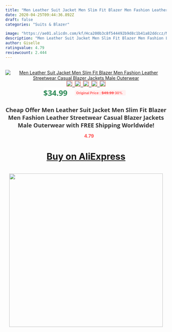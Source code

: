 ```yaml
---
title: "Men Leather Suit Jacket Men Slim Fit Blazer Men Fashion Leather Streetwear Casual Blazer Jackets Male Outerwear"
date: 2020-04-25T09:44:36.892Z
draft: false
categories: "Suits & Blazer"

image: "https://ae01.alicdn.com/kf/Hca200b3c8f544492b9d8c1b41a82ddccz/Men-Leather-Suit-Jacket-Men-Slim-Fit-Blazer-Men-Fashion-Leather-Streetwear-Casual-Blazer-Jackets-Male.jpg"
description: "Men Leather Suit Jacket Men Slim Fit Blazer Men Fashion Leather Streetwear Casual Blazer Jackets Male Outerwear"
author: Giselle
ratingvalue: 4.79
reviewcount: 2.444
---
```

<br>
<div style="text-align: center;">
<a href="https://s.click.aliexpress.com/e/_ATXucH" target="_blank" rel="nofollow noopener noreferrer"><img alt="Men Leather Suit Jacket Men Slim Fit Blazer Men Fashion Leather Streetwear Casual Blazer Jackets Male Outerwear" class="magnifier-image" src="https://ae01.alicdn.com/kf/Hca200b3c8f544492b9d8c1b41a82ddccz/Men-Leather-Suit-Jacket-Men-Slim-Fit-Blazer-Men-Fashion-Leather-Streetwear-Casual-Blazer-Jackets-Male.jpg_640x640.jpg">
<br>
<img style="border:1px solid salmon" src="https://ae01.alicdn.com/kf/Hca200b3c8f544492b9d8c1b41a82ddccz/Men-Leather-Suit-Jacket-Men-Slim-Fit-Blazer-Men-Fashion-Leather-Streetwear-Casual-Blazer-Jackets-Male.jpg_120x120.jpg">&nbsp;&nbsp;<img style="border:1px solid salmon" src="https://ae01.alicdn.com/kf/H54fd3c85ca7a4dbe9deb9e3fba3f8af3K/Men-Leather-Suit-Jacket-Men-Slim-Fit-Blazer-Men-Fashion-Leather-Streetwear-Casual-Blazer-Jackets-Male.jpg_120x120.jpg">&nbsp;&nbsp;<img style="border:1px solid salmon" src="https://ae01.alicdn.com/kf/H01e51c24190545ea9265dada6100c2239/Men-Leather-Suit-Jacket-Men-Slim-Fit-Blazer-Men-Fashion-Leather-Streetwear-Casual-Blazer-Jackets-Male.jpg_120x120.jpg">&nbsp;&nbsp;<img style="border:1px solid salmon" src="https://ae01.alicdn.com/kf/Hdf831b6d03ca4c2d8ffd9281ece6c6bfG/Men-Leather-Suit-Jacket-Men-Slim-Fit-Blazer-Men-Fashion-Leather-Streetwear-Casual-Blazer-Jackets-Male.jpg_120x120.jpg">&nbsp;&nbsp;<img style="border:1px solid salmon" src="https://ae01.alicdn.com/kf/H62655260d21d4b40a141aa6ee1669563Y/Men-Leather-Suit-Jacket-Men-Slim-Fit-Blazer-Men-Fashion-Leather-Streetwear-Casual-Blazer-Jackets-Male.jpg_120x120.jpg"></a></div><br0>
<div style="text-align: center;"><span style="background-color: white; border: 0px; box-sizing: border-box; color: seagreen; display: inline-block; font-family: &quot;open sans&quot; , &quot;arial&quot; , &quot;helvetica&quot; , sans-serif , &quot;heiti&quot;; font-size: 24px; font-stretch: inherit; font-weight: 700; line-height: inherit; margin: 0px 10px 0px 0px; padding: 0px; vertical-align: middle;">$34.99 </span>
<span style="background: rgb(255 , 241 , 241); border-radius: 3px; border: 0px; box-sizing: border-box; color: #ff4747; display: inline-block; font-family: inherit; font-size: 12px; font-stretch: inherit; font-style: inherit; font-variant: inherit; font-weight: 600; line-height: inherit; margin: 0px; padding: 2px 5px; transform: scale(0.9); vertical-align: middle;">Original Price : <b style="text-decoration: line-through;">$49.99 </b> 30%&nbsp;&nbsp;</span></div>
<h1 style="color: #333333; display: inline-block; font-family: &quot;open sans&quot; , &quot;arial&quot; , &quot;helvetica&quot; , sans-serif , &quot;heiti&quot;; font-size: 18px; font-stretch: inherit; font-weight: 700; text-align: center;">Cheap Offer Men Leather Suit Jacket Men Slim Fit Blazer Men Fashion Leather Streetwear Casual Blazer Jackets Male Outerwear with FREE Shipping Worldwide!</h1>
<div style="color: #ff4747; text-align: center;">
<img src="https://4.bp.blogspot.com/-M0ZcTcb-5uY/XleCXlxnR4I/AAAAAAAAAEc/OrjgMkXV1oMQFaCRZj5HQwOCBcu3w1FegCPcBGAYYCw/s1600/star.png" style="height: 15px;">&nbsp;<b>4.79</b></div>
<div class="button_cont" align="center"><a class="buynow_a" href="https://s.click.aliexpress.com/e/_ATXucH" target="_blank" rel="nofollow noopener noreferrer"><H1>Buy on AliExpress</H1></a></div><br>
<div class="separator" style="clear: both; text-align: center;">
<img src="https://lh3.googleusercontent.com/-pTy5HemUv9M/XlePHvY0dAI/AAAAAAAAAE4/0nX5iRUoIWY8eMW9Dpxeirr157OZliDIgCLcBGAsYHQ/s1600/badge.gif" width="480">
</div>
